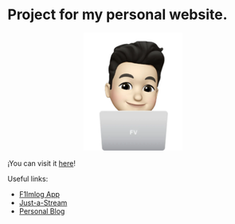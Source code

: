 # Project for my personal website.

<p align="center">
    <img src="./public/img/me.webp" width="200" />
</p>

¡You can visit it [here](https://fervqz.com)! 

Useful links:
- [F1lmlog App](https://f1lmlog.com)
- [Just-a-Stream](https://www.npmjs.com/package/@fervqz/just-a-stream)
- [Personal Blog](https://blog.fervqz.com)